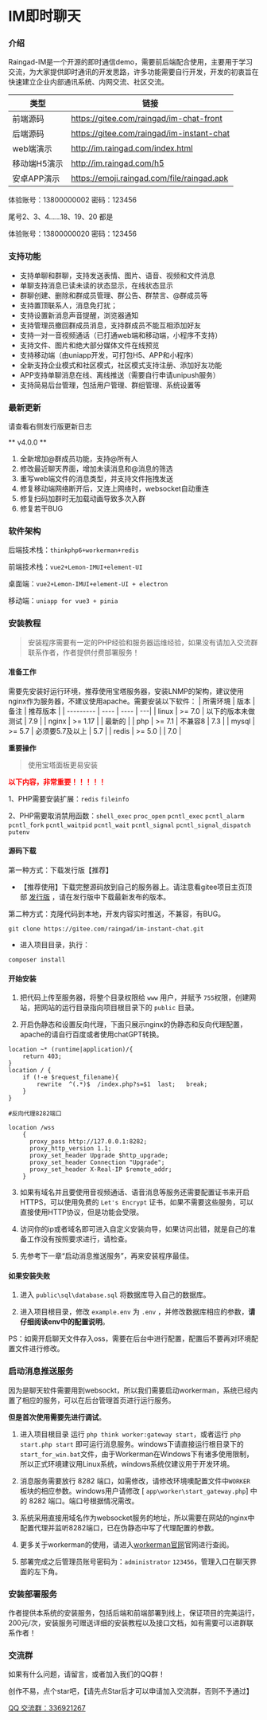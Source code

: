 # IM即时聊天

### 介绍
Raingad-IM是一个开源的即时通信demo，需要前后端配合使用，主要用于学习交流，为大家提供即时通讯的开发思路，许多功能需要自行开发，开发的初衷旨在快速建立企业内部通讯系统、内网交流、社区交流。

|  类型 | 链接 |
| --------- | ---- |
| 前端源码    | https://gitee.com/raingad/im-chat-front |
| 后端源码 | https://gitee.com/raingad/im-instant-chat |
| web端演示 | http://im.raingad.com/index.html |
| 移动端H5演示 | http://im.raingad.com/h5 |
| 安卓APP演示 | https://emoji.raingad.com/file/raingad.apk |


体验账号：13800000002  密码：123456

尾号2、3、4......18、19、20 都是

体验账号：13800000020  密码：123456 

### 支持功能

- 支持单聊和群聊，支持发送表情、图片、语音、视频和文件消息
- 单聊支持消息已读未读的状态显示，在线状态显示
- 群聊创建、删除和群成员管理、群公告、群禁言、@群成员等
- 支持置顶联系人，消息免打扰；
- 支持设置新消息声音提醒，浏览器通知
- 支持管理员撤回群成员消息，支持群成员不能互相添加好友
- 支持一对一音视频通话（已打通web端和移动端，小程序不支持）
- 支持文件、图片和绝大部分媒体文件在线预览
- 支持移动端（由uniapp开发，可打包H5、APP和小程序）
- 全新支持企业模式和社区模式，社区模式支持注册、添加好友功能
- APP支持单聊消息在线、离线推送（需要自行申请unipush服务）
- 支持简易后台管理，包括用户管理、群组管理、系统设置等

### 最新更新
请查看右侧发行版更新日志

** v4.0.0 **
1. 全新增加@群成员功能，支持@所有人
2. 修改最近聊天界面，增加未读消息和@消息的筛选
3. 重写web端文件的消息类型，并支持文件拖拽发送
4. 修复移动端网络断开后，又连上网络时，websocket自动重连
5. 修复扫码加群时无加载动画导致多次入群
6. 修复若干BUG

### 软件架构

后端技术栈：`thinkphp6+workerman+redis`

前端技术栈：`vue2+Lemon-IMUI+element-UI`

桌面端：`vue2+Lemon-IMUI+element-UI + electron`

移动端：`uniapp for vue3 + pinia`

### 安装教程
> 安装程序需要有一定的PHP经验和服务器运维经验，如果没有请加入交流群联系作者，作者提供付费部署服务！

#### 准备工作

需要先安装好运行环境，推荐使用宝塔服务器，安装LNMP的架构，建议使用nginx作为服务器，不建议使用apache。需要安装以下软件：
|  所需环境 | 版本 | 备注 | 推荐版本 |
| --------- | ---- | ---- | ---|
| linux    | >= 7.0 |  以下的版本未做测试   | 7.9 |
| nginx    | >= 1.17 |     | 最新的 |
| php | >= 7.1 |  不兼容8    | 7.3 |
| mysql    | >= 5.7 | 必须要5.7及以上     | 5.7 |
| redis    | >= 5.0 |     | 7.0 |

**重要操作**
>使用宝塔面板更易安装

<b style="color:red">以下内容，非常重要！！！！！</b>

1、PHP需要安装扩展：`redis` `fileinfo`

2、PHP需要取消禁用函数：`shell_exec` `proc_open` `pcntl_exec` `pcntl_alarm` `pcntl_fork` `pcntl_waitpid` `pcntl_wait` `pcntl_signal` `pcntl_signal_dispatch` `putenv`

#### 源码下载

第一种方式：下载发行版【推荐】
- 【推荐使用】下载完整源码放到自己的服务器上。请注意看gitee项目主页顶部 [发行版](https://gitee.com/raingad/im-instant-chat/releases) ，请在发行版中下载最新发布的版本。

第二种方式：克隆代码到本地，开发内容实时推送，不兼容，有BUG。
``` 
git clone https://gitee.com/raingad/im-instant-chat.git
```
- 进入项目目录，执行： 
```
composer install
```


#### 开始安装
1. 把代码上传至服务器，将整个目录权限给 `www` 用户，并赋予 `755`权限，创建网站，把网站的运行目录指向项目根目录下的 `public` 目录。

2. 开启伪静态和设置反向代理，下面只展示nginx的伪静态和反向代理配置，apache的请自行百度或者使用chatGPT转换。


``` 
location ~* (runtime|application)/{
	return 403;
}
location / {
	if (!-e $request_filename){
		rewrite  ^(.*)$  /index.php?s=$1  last;   break;
	}
}

#反向代理8282端口

location /wss
    {
      proxy_pass http://127.0.0.1:8282;
      proxy_http_version 1.1;
      proxy_set_header Upgrade $http_upgrade;
      proxy_set_header Connection "Upgrade";
      proxy_set_header X-Real-IP $remote_addr;
    }
```

3. 如果有域名并且要使用音视频通话、语音消息等服务还需要配置证书来开启HTTPS，可以使用免费的 `Let's Encrypt` 证书，如果不需要这些服务，可以直接使用HTTP协议，但是功能会受限。
   
4. 访问你的ip或者域名即可进入自定义安装向导，如果访问出错，就是自己的准备工作没有按照要求进行，请检查。
   
5. 先参考下一章“启动消息推送服务”，再来安装程序最佳。

#### 如果安装失败
1.  进入 `public\sql\database.sql` 将数据库导入自己的数据库。

2.  进入项目根目录，修改 `example.env` 为 `.env` ，并修改数据库相应的参数，**请仔细阅读env中的配置说明**。

PS：如需开启聊天文件存入oss，需要在后台中进行配置，配置后不要再对环境配置文件进行修改。

### 启动消息推送服务
因为是聊天软件需要用到websockt，所以我们需要启动workerman，系统已经内置了相应的服务，可以在后台管理首页进行运行服务。

**但是首次使用需要先进行调试**。

1. 进入项目根目录 运行 `php think worker:gateway start`，或者运行 `php start.php start` 即可运行消息服务。windows下请直接运行根目录下的`start_for_win.bat`文件，由于Workerman在Windows下有诸多使用限制，所以正式环境建议用Linux系统，windows系统仅建议用于开发环境。

2. 消息服务需要放行 8282 端口，如需修改，请修改环境噢配置文件中`WORKER` 板块的相应参数。windows用户请修改 [ `app\worker\start_gateway.php`] 中的 8282 端口。端口号根据情况需改。
   
3. 系统采用直接用域名作为websocket服务的地址，所以需要在网站的nginx中配置代理并监听8282端口，已在伪静态中写了代理配置的参数。

4. 更多关于workerman的使用，请进入[workerman官网](https://www.workerman.net/)官网进行查阅。

5. 部署完成之后管理员账号密码为：`administrator`  `123456`，管理入口在聊天界面的左下角。

### 安装部署服务

作者提供本系统的安装服务，包括后端和前端部署到线上，保证项目的完美运行，200元/次，安装服务可赠送详细的安装教程以及接口文档，如有需要可以进群联系作者！

### 交流群
如果有什么问题，请留言，或者加入我们的QQ群！

创作不易，点个star吧，【请先点Star后才可以申请加入交流群，否则不予通过】

[QQ 交流群：336921267](https://jq.qq.com/?_wv=1027&k=jMQAt9lh)